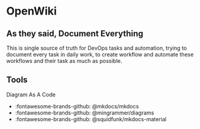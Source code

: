 # OpenWiki

## As they said, Document Everything

This is single source of truth for DevOps tasks and automation, trying to document every task in daily work, to create workflow and automate these workflows and their task as much as possible.

## Tools

Diagram As A Code

- :fontawesome-brands-github: @mkdocs/mkdocs
- :fontawesome-brands-github: @mingrammer/diagrams
- :fontawesome-brands-github: @squidfunk/mkdocs-material
